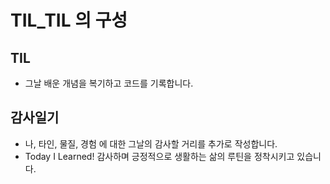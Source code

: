 # TIL_TIL 의 구성 

## TIL 
- 그날 배운 개념을 복기하고 코드를 기록합니다.
## 감사일기
- 나, 타인, 물질, 경험 에 대한 그날의 감사할 거리를 추가로 작성합니다. 
- Today I Learned! 감사하며 긍정적으로 생활하는 삶의 루틴을 정착시키고 있습니다.
